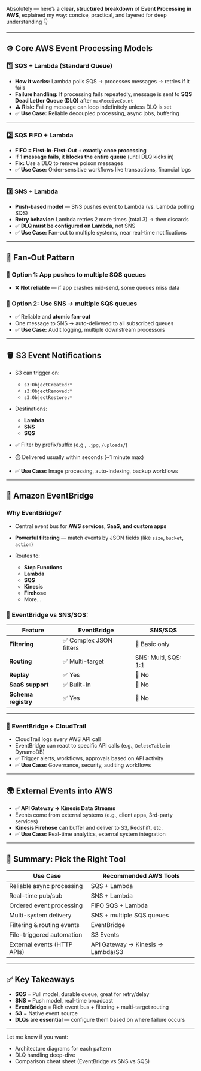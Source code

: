Absolutely — here’s a **clear, structured breakdown** of **Event Processing in AWS**, explained my way: concise, practical, and layered for deep understanding 👇

---

## ⚙️ **Core AWS Event Processing Models**

### 1️⃣ **SQS + Lambda** (Standard Queue)

* **How it works:**
  Lambda polls SQS → processes messages → retries if it fails
* **Failure handling:**
  If processing fails repeatedly, message is sent to **SQS Dead Letter Queue (DLQ)** after `maxReceiveCount`
* ⚠️ **Risk:**
  Failing message can loop indefinitely unless DLQ is set
* ✅ **Use Case:** Reliable decoupled processing, async jobs, buffering

---

### 2️⃣ **SQS FIFO + Lambda**

* **FIFO = First-In-First-Out + exactly-once processing**
* If **1 message fails**, it **blocks the entire queue** (until DLQ kicks in)
* **Fix:** Use a DLQ to remove poison messages
* ✅ **Use Case:** Order-sensitive workflows like transactions, financial logs

---

### 3️⃣ **SNS + Lambda**

* **Push-based model** — SNS pushes event to Lambda (vs. Lambda polling SQS)
* **Retry behavior:** Lambda retries 2 more times (total 3) → then discards
* ✅ **DLQ must be configured on Lambda**, not SNS
* ✅ **Use Case:** Fan-out to multiple systems, near real-time notifications

---

## 🔁 **Fan-Out Pattern**

### 🔸 Option 1: App pushes to multiple SQS queues

* ❌ **Not reliable** — if app crashes mid-send, some queues miss data

### 🔸 Option 2: Use **SNS → multiple SQS queues**

* ✅ Reliable and **atomic fan-out**
* One message to SNS → auto-delivered to all subscribed queues
* ✅ **Use Case:** Audit logging, multiple downstream processors

---

## 🪣 **S3 Event Notifications**

* S3 can trigger on:

  * `s3:ObjectCreated:*`
  * `s3:ObjectRemoved:*`
  * `s3:ObjectRestore:*`
* Destinations:

  * **Lambda**
  * **SNS**
  * **SQS**
* ✅ Filter by prefix/suffix (e.g., `.jpg`, `/uploads/`)
* ⏱️ Delivered usually within seconds (\~1 minute max)
* ✅ **Use Case:** Image processing, auto-indexing, backup workflows

---

## 🌉 **Amazon EventBridge**

### Why EventBridge?

* Central event bus for **AWS services, SaaS, and custom apps**
* **Powerful filtering** — match events by JSON fields (like `size`, `bucket`, `action`)
* Routes to:

  * **Step Functions**
  * **Lambda**
  * **SQS**
  * **Kinesis**
  * **Firehose**
  * More…

### 🔁 EventBridge vs SNS/SQS:

| Feature             | EventBridge            | SNS/SQS              |
| ------------------- | ---------------------- | -------------------- |
| **Filtering**       | ✅ Complex JSON filters | 🚫 Basic only        |
| **Routing**         | ✅ Multi-target         | SNS: Multi, SQS: 1:1 |
| **Replay**          | ✅ Yes                  | 🚫 No                |
| **SaaS support**    | ✅ Built-in             | 🚫 No                |
| **Schema registry** | ✅ Yes                  | 🚫 No                |

---

### 📖 EventBridge + CloudTrail

* CloudTrail logs every AWS API call
* EventBridge can react to specific API calls (e.g., `DeleteTable` in DynamoDB)
* ✅ Trigger alerts, workflows, approvals based on API activity
* ✅ **Use Case:** Governance, security, auditing workflows

---

## 🌍 **External Events into AWS**

* ✅ **API Gateway → Kinesis Data Streams**
* Events come from external systems (e.g., client apps, 3rd-party services)
* **Kinesis Firehose** can buffer and deliver to S3, Redshift, etc.
* ✅ **Use Case:** Real-time analytics, external system integration

---

## 🧠 Summary: Pick the Right Tool

| Use Case                    | Recommended AWS Tools             |
| --------------------------- | --------------------------------- |
| Reliable async processing   | SQS + Lambda                      |
| Real-time pub/sub           | SNS + Lambda                      |
| Ordered event processing    | FIFO SQS + Lambda                 |
| Multi-system delivery       | SNS + multiple SQS queues         |
| Filtering & routing events  | EventBridge                       |
| File-triggered automation   | S3 Events                         |
| External events (HTTP APIs) | API Gateway → Kinesis → Lambda/S3 |

---

## ✅ Key Takeaways

* **SQS** = Pull model, durable queue, great for retry/delay
* **SNS** = Push model, real-time broadcast
* **EventBridge** = Rich event bus + filtering + multi-target routing
* **S3** = Native event source
* **DLQs** are **essential** — configure them based on where failure occurs

---

Let me know if you want:

* Architecture diagrams for each pattern
* DLQ handling deep-dive
* Comparison cheat sheet (EventBridge vs SNS vs SQS)
